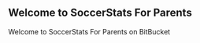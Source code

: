 Welcome to SoccerStats For Parents
----------------------------------------------------------------
Welcome to SoccerStats For Parents on BitBucket
